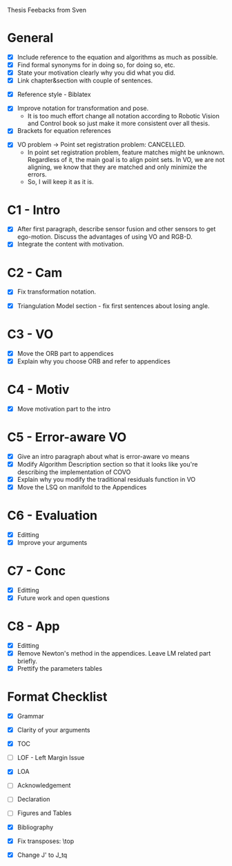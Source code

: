 Thesis Feebacks from Sven

# General
* [x] Include reference to the equation and algorithms as much as possible.
* [x] Find formal synonyms for in doing so, for doing so, etc.
* [x] State your motivation clearly why you did what you did.
* [x] Link chapter&section with couple of sentences.
+ [x] Reference style - Biblatex
* [x] Improve notation for transformation and pose.
  * It is too much effort change all notation according to Robotic Vision and 
    Control book so just make it more consistent over all thesis.
* [x] Brackets for equation references
- [x] VO problem -> Point set registration problem: CANCELLED.
  * In point set registration problem, feature matches might be unknown.
      Regardless of it, the main goal is to align point sets. In VO, we are not
      aligning, we know that they are matched and only minimize the errors.
  * So, I will keep it as it is.

# C1 - Intro
* [x] After first paragraph, describe sensor fusion and other sensors to get
    ego-motion. Discuss the advantages of using VO and RGB-D.
* [x] Integrate the content with motivation.

# C2 - Cam 
* [x] Fix transformation notation.
+ [x] Triangulation Model section - fix first sentences about losing angle.

# C3 - VO
* [x] Move the ORB part to appendices
* [x] Explain why you choose ORB and refer to appendices

# C4 - Motiv
* [x] Move motivation part to the intro

# C5 - Error-aware VO
+ [x] Give an intro paragraph about what is error-aware vo means
+ [x] Modify Algorithm Description section so that it looks like you're describing
    the implementation of COVO
+ [x] Explain why you modify the traditional residuals function in VO 
+ [x] Move the LSQ on manifold to the Appendices

# C6 - Evaluation
* [x] Editting
* [x] Improve your arguments

# C7 - Conc
* [x] Editting
* [x] Future work and open questions

# C8 - App
* [x] Editting
* [x] Remove Newton's method in the appendices. Leave LM related part briefly.
* [x] Prettify the parameters tables

# Format Checklist 

* [x] Grammar
* [x] Clarity of your arguments
* [x] TOC
* [ ] LOF - Left Margin Issue
* [x] LOA
* [ ] Acknowledgement
* [ ] Declaration 
* [ ] Figures and Tables
* [x] Bibliography
* [x] Fix transposes: \top
* [x] Change J' to J_tq


